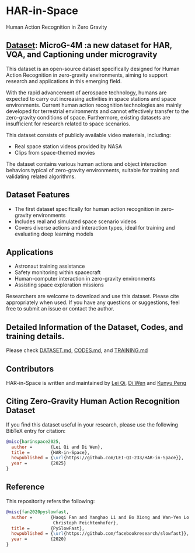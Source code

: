 # HAR-in-Space
Human Action Recognition in Zero Gravity

## [Dataset](dataset): MicroG-4M :a new dataset for HAR, VQA, and Captioning under microgravity
This dataset is an open-source dataset specifically designed for Human Action Recognition in zero-gravity environments, aiming to support research and applications in this emerging field.

With the rapid advancement of aerospace technology, humans are expected to carry out increasing activities in space stations and space environments. Current human action recognition technologies are mainly developed for terrestrial environments and cannot effectively transfer to the zero-gravity conditions of space. Furthermore, existing datasets are insufficient for research related to space scenarios.

This dataset consists of publicly available video materials, including:

- Real space station videos provided by NASA
- Clips from space-themed movies

The dataset contains various human actions and object interaction behaviors typical of zero-gravity environments, suitable for training and validating related algorithms.

## Dataset Features

- The first dataset specifically for human action recognition in zero-gravity environments
- Includes real and simulated space scenario videos
- Covers diverse actions and interaction types, ideal for training and evaluating deep learning models

## Applications

- Astronaut training assistance
- Safety monitoring within spacecraft
- Human-computer interaction in zero-gravity environments
- Assisting space exploration missions

Researchers are welcome to download and use this dataset. Please cite appropriately when used. If you have any questions or suggestions, feel free to submit an issue or contact the author.

## Detailed Information of the Dataset, Codes, and training details.
Please check [DATASET.md](dataset/DATASET.md), [CODES.md](./codes/CODES.md), and [TRAINING.md](./training/TRAINING.md)

## Contributors
HAR-in-Space is written and maintained by [Lei Qi](https://github.com/LEI-QI-233), [Di Wen](https://github.com/Kratos-Wen) and [Kunyu Peng](https://cvhci.iar.kit.edu/people_2123.php)

## Citing Zero-Gravity Human Action Recognition Dataset

If you find this dataset useful in your research, please use the following BibTeX entry for citation:

```BibTeX
@misc{harinspace2025,
  author =       {Lei Qi and Di Wen},
  title =        {HAR-in-Space},
  howpublished = {\url{https://github.com/LEI-QI-233/HAR-in-Space}},
  year =         {2025}
}
```

## Reference
This repositority refers the following:

```BibTeX
@misc{fan2020pyslowfast,
  author =       {Haoqi Fan and Yanghao Li and Bo Xiong and Wan-Yen Lo and
                  Christoph Feichtenhofer},
  title =        {PySlowFast},
  howpublished = {\url{https://github.com/facebookresearch/slowfast}},
  year =         {2020}
}
```
